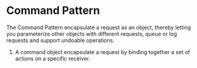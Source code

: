 # Command Pattern

The Command Pattern encapsulate a request as an object, thereby letting you parameterize other objects with different requests, queue or log requests and support undoable operations.

1. A command object encapsulate a request by binding together a set of actions on a specific receiver.